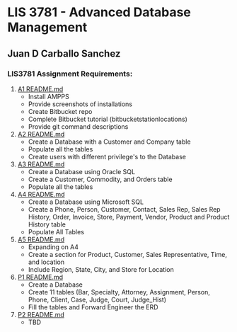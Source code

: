 # LIS 3781 - Advanced Database Management

## Juan D Carballo Sanchez

### LIS3781 Assignment Requirements:

1. [A1 README.md](a1/README.md "My A1 README.md file")
    - Install AMPPS
    - Provide screenshots of installations
    - Create Bitbucket repo
    - Complete Bitbucket tutorial (bitbucketstationlocations)
    - Provide git command descriptions
2. [A2 README.md](a2/README.md "My A2 README.md file")
    - Create a Database with a Customer and Company table
    - Populate all the tables
    - Create users with different privilege's to the Database
3. [A3 README.md](a3/README.md "My A3 README.md file")
    - Create a Database using Oracle SQL
    - Create a Customer, Commodity, and Orders table
    - Populate all the tables
4. [A4 README.md](a4/README.md "My A4 README.md file")
    - Create a Database using Microsoft SQL
    - Create a Phone, Person, Customer, Contact, Sales Rep, Sales Rep History, Order, Invoice, Store, Payment, Vendor, Product and Product History table
    - Populate All Tables
5. [A5 README.md](a5/README.md "My A5 README.md file")
    - Expanding on A4
    - Create a section for Product, Customer, Sales Representative, Time, and location
    - Include Region, State, City, and Store for Location
6. [P1 README.md](p1/README.md "My P1 README.md file")
    - Create a Database
    - Create 11 tables (Bar, Specialty, Attorney, Assignment, Person, Phone, Client, Case, Judge, Court, Judge_Hist)
    - Fill the tables and Forward Engineer the ERD
7. [P2 README.md](p2/README.md "My P2 README.md file")
    - TBD
